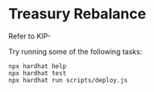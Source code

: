 # Treasury Rebalance

Refer to KIP-

Try running some of the following tasks:

```shell
npx hardhat help
npx hardhat test
npx hardhat run scripts/deploy.js
```

